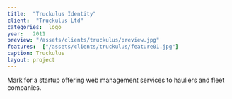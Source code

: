```yaml
---
title:  "Truckulus Identity"
client:  "Truckulus Ltd"
categories:  logo
year:   2011
preview: "/assets/clients/truckulus/preview.jpg"
features:  ["/assets/clients/truckulus/feature01.jpg"]
caption: Truckulus
layout: project            
---
```


Mark for a startup offering web management services to hauliers and fleet companies.
